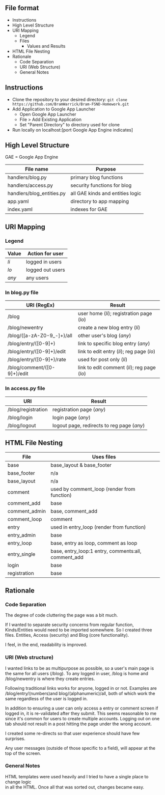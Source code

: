 ## File format  
- Instructions  
- High Level Structure  
- URI Mapping  
	- Legend  
	- Files
		- Values and Results 
- HTML File Nesting  
- Rationale  
	- Code Separation  
	- URI (Web Structure)  
	- General Notes  
  
  
## Instructions  
- Clone the repository to your desired directory:
`git clone https://github.com/BramWarrick/Bram-FSND-Homework.git`  
- Add Application to Google App Launcher  
	- Open Google App Launcher  
	- File > Add Existing Application  
	- Set "Parent Directory" to directory used for clone  
- Run locally on localhost:[port Google App Engine indicates]  
  
  
## High Level Structure  
GAE = Google App Engine  

| File name                   | Purpose                          |
|-----------------------------|----------------------------------|
| handlers/blog.py            | primary blog functions           |
| handlers/access.py          | security functions for blog      |
| handlers/blog_entities.py   | all GAE kinds and entities logic | 
| app.yaml                    | directory to app mapping         |
| index.yaml                  | indexes for GAE                  |
  
  
  
## URI Mapping
  
### Legend
| Value | Action for user  |
|-------|------------------|
| *li*  | logged in users  |  
| *lo*  | logged out users |
| *any* | any users        |
  
### In blog.py file  
| URI (RegEx)                   | Result                                      |
|-------------------------------|---------------------------------------------|
| /blog                         | user home (*li*); registration page (*lo*)  |  
| /blog/newentry                | create a new blog entry (*li*)              |
| /blog/([a-zA-Z0-9_-]+)/all    | other user's blog (*any*)                   |
| /blog/entry/([0-9]+)          | link to specific blog entry (*any*)         |
| /blog/entry/([0-9]+)/edit     | link to edit entry (*li*); reg page (*lo*)  |
| /blog/entry/([0-9]+)/rate     | used for post only (*li*)                   |
| /blog/comment/([0-9]+)/edit   | link to edit comment (*li*); reg page (*lo*)| 
  
### In access.py file  
| URI                           | Result                                      |
|-------------------------------|---------------------------------------------|
| /blog/registration            | registration page (*any*)                   |
| /blog/login                   | login page (*any*)                          |
| /blog/logout                  | logout page, redirects to reg page (*any*)  | 
  
  
  
## HTML File Nesting  

| File               | Uses files                                            |
|--------------------|-------------------------------------------------------|
| base               | base_layout & base_footer                             |
| base_footer        | n/a                                                   |
| base_layout        | n/a                                                   |
| comment            | used by comment_loop (render from function)           |
| comment_add        | base                                                  |
| comment_admin      | base, comment_add                                     |
| comment_loop       | comment                                               |
| entry              | used in entry_loop (render from function)             |
| entry_admin        | base                                                  |
| entry_loop         | base, entry as loop, comment as loop                  |
| entry_single       | base, entry_loop:1 entry, comments:all, comment_add   |
| login              | base                                                  | 
| registration       | base                                                  | 
  
  
  
## Rationale  
  
  
### Code Separation  
  
The degree of code cluttering the page was a bit much.  

If I wanted to separate security concerns from regular function, Kinds/Entities would need to be imported somewhere. So I created three files. Entities, Access (security) and Blog (core functionality).  

I feel, in the end, readability is improved.  
  
  
### URI (Web structure)  
  
I wanted links to be as multipurpose as possible, so a user's main page is the same for all users (/blog). To any logged in user, /blog is home and /blog/newentry is where they create entries.  
  
Following traditional links works for anyone, logged in or not. Examples are /blog/entry/(numbers)and blog/(alphanumeric)/all, both of which work the same regardless of the user is logged in.  
  
In addition to ensuring a user can only access a entry or comment screen if logged in, it is re-validated after they submit. This seems reasonable to me since it's common for users to create multiple accounts. Logging out on one tab should not result in a post hitting the page under the wrong account.  
  
I created some re-directs so that user experience should have few surprises.  
  
Any user messages (outside of those specific to a field), will appear at the top of the screen.  
  

### General Notes  
  
HTML templates were used heavily and I tried to have a single place to change logic  
	in all the HTML. Once all that was sorted out, changes became easy.  